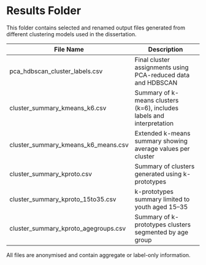 # Results Folder

This folder contains selected and renamed output files generated from different clustering models used in the dissertation.

| File Name                             | Description |
|--------------------------------------|-------------|
| pca_hdbscan_cluster_labels.csv       | Final cluster assignments using PCA-reduced data and HDBSCAN |
| cluster_summary_kmeans_k6.csv        | Summary of k-means clusters (k=6), includes labels and interpretation |
| cluster_summary_kmeans_k6_means.csv  | Extended k-means summary showing average values per cluster |
| cluster_summary_kproto.csv           | Summary of clusters generated using k-prototypes |
| cluster_summary_kproto_15to35.csv    | k-prototypes summary limited to youth aged 15–35 |
| cluster_summary_kproto_agegroups.csv | Summary of k-prototypes clusters segmented by age group |

All files are anonymised and contain aggregate or label-only information.
